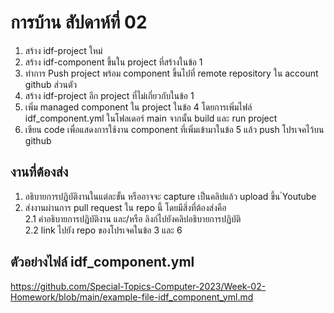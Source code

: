 # การบ้าน สัปดาห์ที่ 02

1. สร้าง idf-project ใหม่
2. สร้าง idf-component ขึ้นใน project ที่สร้างในข้อ 1
3. ทำการ Push project พร้อม component ขึ้นไปที่ remote repository ใน account github ส่วนตัว
4. สร้าง idf-project อีก project ที่ไม่เกี่ยวกับในข้อ 1
5. เพิ่ม managed component ใน project ในข้อ 4 โดยการเพิ่มไฟล์ idf_component.yml  ในโฟลเดอร์ main จากนั้น build และ run project
6. เขียน code เพื่อแสดงการใช้งาน component ที่เพิ่มเข้ามาในข้อ 5 แล้ว push โปรเจคไว้บน github

## งานที่ต้องส่ง
1. อธิบายการปฏิบัติงานในแต่ละขั้น หรืออาจจะ capture เป็นคลิปแล้ว upload ขึ้น ํYoutube 
2. ส่งงานผ่านการ pull request ใน repo นี้ โดยมีสิ่งที่ต้องส่งคือ  
2.1 คำอธิบายการปฏิบัติงาน และ/หรือ ลิงก์ไปยังคลิปอธิบายการปฏิบัติ  
2.2 link ไปยัง repo ของโปรเจคในข้อ 3 และ 6


## ตัวอย่างไฟล์ idf_component.yml

https://github.com/Special-Topics-Computer-2023/Week-02-Homework/blob/main/example-file-idf_component_yml.md
